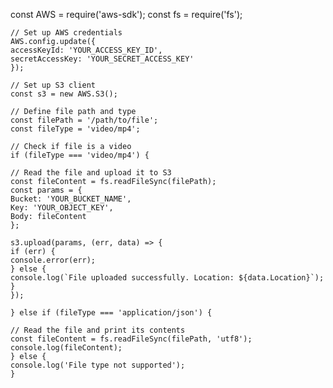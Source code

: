 const AWS = require('aws-sdk');
    const fs = require('fs');

    // Set up AWS credentials
    AWS.config.update({
    accessKeyId: 'YOUR_ACCESS_KEY_ID',
    secretAccessKey: 'YOUR_SECRET_ACCESS_KEY'
    });

    // Set up S3 client
    const s3 = new AWS.S3();

    // Define file path and type
    const filePath = '/path/to/file';
    const fileType = 'video/mp4';

    // Check if file is a video
    if (fileType === 'video/mp4') {

    // Read the file and upload it to S3
    const fileContent = fs.readFileSync(filePath);
    const params = {
    Bucket: 'YOUR_BUCKET_NAME',
    Key: 'YOUR_OBJECT_KEY',
    Body: fileContent
    };

    s3.upload(params, (err, data) => {
    if (err) {
    console.error(err);
    } else {
    console.log(`File uploaded successfully. Location: ${data.Location}`);
    }
    });

    } else if (fileType === 'application/json') {

    // Read the file and print its contents
    const fileContent = fs.readFileSync(filePath, 'utf8');
    console.log(fileContent);
    } else {
    console.log('File type not supported');
    }
    
